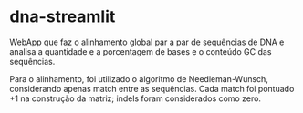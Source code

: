 # dna-streamlit

WebApp que faz o alinhamento global par a par de sequências de DNA e analisa a quantidade e a porcentagem de bases e o conteúdo GC das sequências.

Para o alinhamento, foi utilizado o algoritmo de Needleman-Wunsch, considerando apenas match entre as sequências. Cada match foi pontuado +1 na construção da matriz; indels foram considerados como zero.